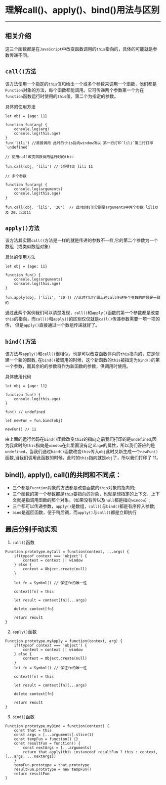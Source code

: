 # 理解call()、apply()、bind()用法与区别
***
## 相关介绍

这三个函数都是在`JavaScript`中改变函数调用的`this`指向的，具体的可能就是参数传递不同。

## `call()方法`
该方法使用一个指定的`this`值和给出一个或多个参数来调用一个函数，他们都是`Function`对象的方法，每个函数都能调用。它可传递两个参数第一个为在`function`函数运行时使用的`this`值，第二个为指定的参数。

具体的使用方法

```
let obj = {age: 11}

function fun(arg) {
    console.log(arg)
    console.log(this.age)
}
fun('lili') //直接调用 此时的this指向window所以 第一行打印`lili`第二行打印`undefined`

// 使用call改变函数调用运行时的this

fun.call(obj, 'lili') // 分别打印 lili 11

// 多个参数

function fun(arg) {
    console.log(arguments) 
    console.log(this.age) 
}

fun.call(obj, 'lili', '20')  // 此时的打印分别是arguments中两个参数 lili以及 20，以及11

```

## `apply()方法`
该方法其实跟`call()`方法是一样的就是传递的参数不一样,它的第二个参数为一个数组（或类似数组对象）

具体的使用方法
```
let obj = {age: 11}

function fun() {
    console.log(arguments)
    console.log(this.age)
}

fun.apply(obj, ['lili', '20']) //此时打印个跟上述call传递多个参数的时候是一致的 

```

通过此两个案例我们可以清楚发现，`call()`和`apply()`函数的第一个参数都是改变`this`的指向，而`call()`和`apply()`的区别仅仅就是`call()`传递参数需要一项一项的传， 但是`apply()`直接通过一个数组传递就好了。

## `bind()方法`
该方法与`apply()`和`call()`很相似，也是可以改变函数体内的`this`指向的，它是创建一个新的函数, 在`bind()`被调用的时候，这个新函数的`this`被指定为`bind()`的第一个参数，而其余的的参数将作为新函数的参数，供调用时使用。

具体使用代码
```
let obj = {age: 11}

function fun() {
    console.log(this.age)
}

fun() // undefined

let newFun = fun.bind(obj)

newFun() // 11
```
由上面的运行代码在`bind()`函数改变`this`的指向之前我们打印的是`undefined`,因为我此时的`this`指向是`window`在此里面没有定义`age`的属性，所以我们答应的是`undefined`，当我们通过`bind()`函数改变`this`传入`obj`此时又新生成一个`newFun()`函数,当我们调用此函数的时候，此时的`this`指向就是`obj`了，所以我们打印了 11。

## bind(), apply(), call()的共同和不同点：
* 三个都是`Fucntion`对象的方法都是改变函数的`this`对象的指向的;
* 三个函数的第一个参数都是`this`要指向的对象，也就是想指定的上下文，上下文就是指调用函数的那个对象。（如果没有传以及`null`都是指向`window`）;
* 三个都可以传递参数，`apply()`是数组，`call()`与`bind()`都是有序传入参数;
* `bind`是返回函数，便于稍后调，而`apply()`与`call()`都是立即执行

## 最后分别手动实现

1. `call()`函数

```
Function.prototype.myCall = function(context, ...args) {
    if(typeof context === 'object') {
        context = context || window
    } else {
        context = Object.create(null)
    }

    let fn = Symbol() // 保证fn的唯一性

    context[fn] = this

    let result = context[fn](...args)

    delete context[fn]

    return result
}

```
2. `apply()`函数

```
Function.prototype.myApply = function(context, arg) {
    if(typeof context === 'object') {
        context = context || window
    } else {
        context = Object.create(null)
    }
    let fn = Symbol() // 保证fn的唯一性

    context[fn] = this

    let result = context[fn](...args)
    
    delete context[fn]

    return result
}

```
3. `bind()`函数

```
Function.prototype.myBind = function(context) {
    const that = this
    const args = [...arguments].slice(1)
    const tempFun = function() {}
    const resultFun = function() {
        const nextArgs = [...arguments]
        return that.apply(this instanceof resultFun ? this : context, [...args, ...nextArgs])
    }
    tempFun.prototype = that.prototype
    resultFun.prototype = new tempFun()
    return resultFun
}

```

